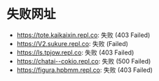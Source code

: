 # 失败网址
- https://tote.kaikaixin.repl.co: 失败 (403
Failed)
- https://V2.sukure.repl.co: 失败 (Failed)
- https://ls.tpjow.repl.co: 失败 (403
Failed)
- https://chatai--cokio.repl.co: 失败 (500
Failed)
- https://figura.hpbmm.repl.co: 失败 (403
Failed)
